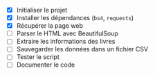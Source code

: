 - [x] Initialiser le projet
- [x] Installer les dépendances (`bs4`, `requests`)
- [x] Récupérer la page web
- [ ] Parser le HTML avec BeautifulSoup
- [ ] Extraire les informations des livres
- [ ] Sauvegarder les données dans un fichier CSV
- [ ] Tester le script
- [ ] Documenter le code
